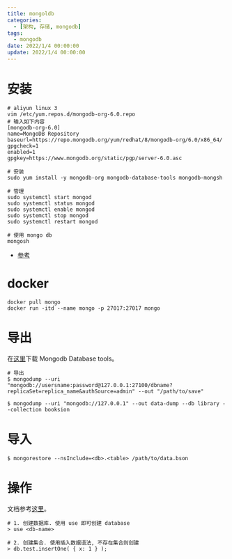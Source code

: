 ```yaml
---
title: mongoldb
categories: 
  - [架构, 存储, mongodb]
tags:
  - mongodb
date: 2022/1/4 00:00:00
update: 2022/1/4 00:00:00
---
```


# 安装

```shell
# aliyun linux 3
vim /etc/yum.repos.d/mongodb-org-6.0.repo
# 输入如下内容
[mongodb-org-6.0]
name=MongoDB Repository
baseurl=https://repo.mongodb.org/yum/redhat/8/mongodb-org/6.0/x86_64/
gpgcheck=1
enabled=1
gpgkey=https://www.mongodb.org/static/pgp/server-6.0.asc

# 安装
sudo yum install -y mongodb-org mongodb-database-tools mongodb-mongsh

# 管理
sudo systemctl start mongod
sudo systemctl status mongod
sudo systemctl enable mongod
sudo systemctl stop mongod
sudo systemctl restart mongod

# 使用 mongo db
mongosh 
```

- [参考](https://www.mongodb.com/docs/manual/tutorial/install-mongodb-on-red-hat/)

# docker

```shell
docker pull mongo
docker run -itd --name mongo -p 27017:27017 mongo
```

# 导出

在[这里](https://www.mongodb.com/try/download/database-tools)下载 Mongodb Database tools。

```shell
# 导出
$ mongodump --uri "mongodb://usersname:password@127.0.0.1:27100/dbname?replicaSet=replica_name&authSource=admin" --out "/path/to/save"

$ mongodump --uri "mongodb://127.0.0.1" --out data-dump --db library --collection booksion
```

# 导入

```shell
$ mongorestore --nsInclude=<db>.<table> /path/to/data.bson
```

# 操作

文档参考[这里](https://www.mongodb.com/docs/mongodb-shell/run-commands/)。

```shell
# 1. 创建数据库. 使用 use 即可创建 database
> use <db-name>

# 2. 创建集合. 使用插入数据语法, 不存在集合则创建 
> db.test.insertOne( { x: 1 } );
```

